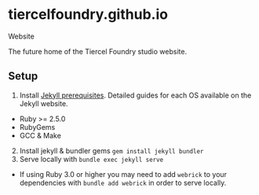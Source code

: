 # tiercelfoundry.github.io

Website

The future home of the Tiercel Foundry studio website.

## Setup

1. Install [Jekyll prerequisites](https://jekyllrb.com/docs/installation/). Detailed guides for each OS available on the Jekyll website.

- Ruby >= 2.5.0
- RubyGems
- GCC & Make

2. Install jekyll & bundler gems `gem install jekyll bundler`
3. Serve locally with `bundle exec jekyll serve`

- If using Ruby 3.0 or higher you may need to add `webrick` to your dependencies with `bundle add webrick` in order to serve locally.
